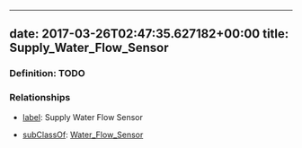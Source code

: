 
---
date: 2017-03-26T02:47:35.627182+00:00
title: Supply_Water_Flow_Sensor
---
### Definition: TODO

### Relationships

* [label](http://www.w3.org/2000/01/rdf-schema#label): Supply Water Flow Sensor

* [subClassOf](http://www.w3.org/2000/01/rdf-schema#subClassOf): [Water_Flow_Sensor](https://brickschema.org/schema/1.0/Brick#Water_Flow_Sensor)
